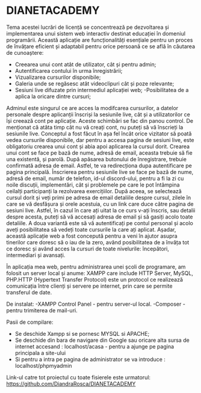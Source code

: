 # DIANETACADEMY
Tema acestei lucrări de licență se concentrează pe dezvoltarea și implementarea unui sistem web interactiv destinat educației în domeniul programării.
 Această aplicație are funcționalități esențiale pentru un proces de învățare eficient și adaptabil pentru orice persoană ce se află în căutarea de cunoaștere:
 - Creearea unui cont atât de utilizator, cât și pentru admin;
 - Autentificarea contului în urma înregistrării;
- Vizualizarea cursurilor disponibile;
- Galeria unde se regăsesc atât videoclipuri cât și poze relevante;
- Sesiuni live difuzate prin intermediul aplicației web;
-Posibilitatea de a aplica la oricare dintre cursuri;

Adminul este singurul ce are acces la modifcarea cursurilor, a datelor personale despre aplicanții înscriși la sesiunile live, cât și a utilizatorilor ce își creează cont pe aplicație. Aceste schimbări se fac din panou control.
De menționat că atâta timp cât nu vă creați cont, nu puteți să vă înscrieți la sesiunile live. Conceptul a fost făcut în așa fel încât orice vizitator să poată vedea cursurile disponibile, dar pentru a accesa pagina de sesiuni live, este obligatoriu crearea unui cont și abia apoi aplicarea la cursul dorit.  Crearea unui cont se face pe bază de nume, adresă de email, aceasta trebuie să fie una existentă, și parolă. După apăsarea butonului de înregistrare, trebuie confirmată adresa de email. Astfel, te va redirecționa dupa autentificare pe pagina principală.
Înscrierea pentru sesiunile live se face pe bază de nume, adresă de email, număr de telefon, id-ul discord-ului, pentru a fi la zi cu noile discuții, implementări, cât și problemele pe care le pot întâmpina ceilalți participanți la rezolvarea exercițiilor. După aceea, se selectează cursul dorit și veți primi pe adresa de email detaliile despre cursul, zilele în care se vă desfășura și orele acestuia, cu un link care duce către pagina de sesiuni live. 
Astfel, în cazul în care ați uitat la ce curs v-ați înscris, sau detalii despre acesta, puteți să vă accesați adresa de email și să gasiți acolo toate detaliile. 
A doua variantă este să  vă autentificați pe contul personal și acolo aveți posibilitatea să vedeți toate cursurile la care ați aplicat.
Așadar, această aplicație web a fost concepută pentru a veni în ajutor asupra tinerilor care doresc să o iau de la zero, având posibilitatea de a învăța tot ce doresc și având acces la cursuri de toate nivelurile: începători, intermediari și avansați.

În aplicația mea web, pentru administrarea unei școli de programare, am folosit un server local și anume: XAMPP care include HTTP Server, MySQL, PHP.HTTP (Hypertext Transfer Protocol) este un protocol ce realizează comunicația între clienți și servere pe internet, prin care se permite transferul de date.

De instalat:
 -XAMPP Control Panel - pentru server-ul local.
 -Composer - pentru trimiterea de mail-uri.
 

 Pasii de compilare:
 - Se deschide Xampp si se pornesc  MYSQL si APACHE;
 - Se deschide din bara de navigare din Google sau oricare alta sursa de internet accesand : localhost/acasa - pentru a ajunge pe pagina principala a site-ului
 - Si pentru a intra pe pagina de administrator se va introduce : localhost/phpmyadmin

 Link-ul catre tot proiectul cu toate fisierele este urmatorul: https://github.com/DiandraRosca/DIANETACADEMY    
